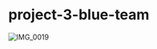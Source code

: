 # project-3-blue-team

![IMG_0019](https://github.com/vjayne93/project-3-blue-team/assets/152992214/37200597-c3fe-4db2-ab57-8312b6f53554)
